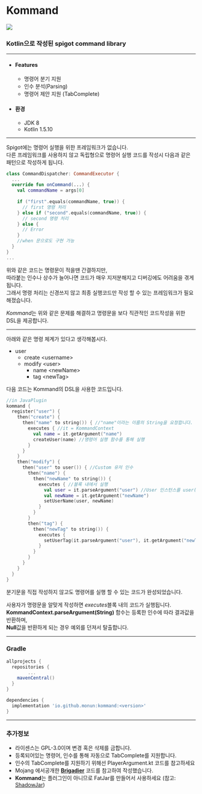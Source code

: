 # Kommand

[![](https://jitpack.io/v/monun/kommand.svg)](https://jitpack.io/#monun/kommand)


### Kotlin으로 작성된 spigot command library
---
* #### Features
  * 명령어 분기 지원
  * 인수 분석(Parsing)
  * 명령어 제안 지원 (TabComplete)
* #### 환경
  * JDK 8
  * Kotlin 1.5.10
---

Spigot에는 명령어 실행을 위한 프레임워크가 없습니다.  
다른 프레임워크를 사용하지 않고 독립형으로 명령어 실행 코드를 작성시 다음과 같은 패턴으로 작성하게 됩니다.
```kotlin
class CommandDispatcher: CommandExecutor {
  ...
  override fun onCommand(...) {
    val commandName = args[0]
    
    if ("first".equals(commandName, true)) {
      // first 명령 처리
    } else if ("second".equals(commandName, true)) {
      // second 명령 처리
    } else {
      // Error
    }
    //when 문으로도 구현 가능
  }
}
...
```

위와 같은 코드는 명령문이 적을땐 간결하지만,  
따라붙는 인수나 상수가 늘어나면 코드가 매우 지저분해지고 디버깅에도 어려움을 겪게됩니다.  
그래서 명령 처리는 신경쓰지 않고 최종 실행코드만 작성 할 수 있는 프레임워크가 필요해졌습니다.

*Kommand*는 위와 같은 문제를 해결하고 명령문을 보다 직관적인 코드작성을 위한 DSL을 제공합니다.

---
아래와 같은 명령 체계가 있다고 생각해봅시다.  
* user
  * create \<username>
  * modify \<user>
    * name \<newName>
    * tag \<newTag>  

다음 코드는 Kommand의 DSL을 사용한 코드입니다.  
```kotlin
//in JavaPlugin
kommand {
  register("user") {
    then("create") {
      then("name" to string()) { //"name"이라는 이름의 String을 요청합니다.
        executes { //it = KommandContext
          val name = it.getArgument("name")
          createUser(name) //명령어 실행 함수를 통해 실행
        }
      }
    }
    then("modify") {
      then("user" to user()) { //Custom 유저 인수
        then("name") {
          then("newName" to string()) {
            executes { //블록 내에서 실행
              val user = it.parseArgument("user") //User 인스턴스를 user()를 통해 생성했던 Custom유저 인수를 통해 가져옵니다.
              val newName = it.getArgument("newName")
              setUserName(user, newName)
            }
          }
        }
        then("tag") {
          then("newTag" to string()) {
            executes {
              setUserTag(it.parseArgument("user"), it.getArgument("newTag"))
            }
          }
        }
      }
    }
  }
}
```
분기문을 직접 작성하지 않고도 명령어를 실행 할 수 있는 코드가 완성되었습니다.  

사용자가 명령문을 알맞게 작성하면 *executes*블록 내의 코드가 실행됩니다.  
**KommandContext.parseArgument(String)** 함수는 등록한 인수에 따라 결과값을 반환하며,  
**Null**값을 반환하게 되는 경우 예외를 던져서 탈출합니다.  
  
---
### Gradle
```groovy
allprojects {
  repositories {
		...
    mavenCentral()
  }
}
```
  
```groovy
dependencies {
  implementation 'io.github.monun:kommand:<version>'
}
```
  
---
### 추가정보  
* 라이센스는 GPL-3.0이며 변경 혹은 삭제를 금합니다.
* 등록되어있는 명령어, 인수를 통해 자동으로 TabComplete를 지원합니다.
* 인수의 TabComplete를 지원하기 위해선 PlayerArgument.kt 코드를 참고하세요
* Mojang 에서공개한 [**Brigadier**](https://github.com/Mojang/brigadier) 코드를 참고하여 작성했습니다.
* **Kommand**는 플러그인이 아니므로 FatJar를 만들어서 사용하세요 (참고: [ShadowJar](https://github.com/johnrengelman/shadow))
